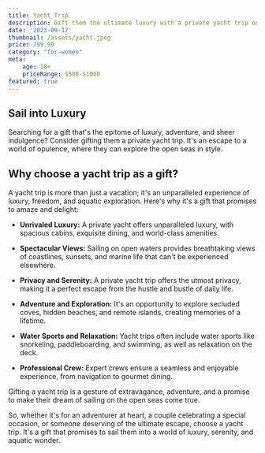 ```yaml
---
title: Yacht Trip
description: Gift them the ultimate luxury with a private yacht trip on the open seas.
date: '2023-09-17'
thumbnail: /assets/yacht.jpeg
price: 799.99
category: "for-women"
meta:
    age: 18+
    priceRange: $500-$1000
featured: true
---
```

## Sail into Luxury

Searching for a gift that's the epitome of luxury, adventure, and sheer indulgence? Consider gifting them a private yacht trip. It's an escape to a world of opulence, where they can explore the open seas in style.

## Why choose a yacht trip as a gift?

A yacht trip is more than just a vacation; it's an unparalleled experience of luxury, freedom, and aquatic exploration. Here's why it's a gift that promises to amaze and delight:

- **Unrivaled Luxury:** A private yacht offers unparalleled luxury, with spacious cabins, exquisite dining, and world-class amenities.

- **Spectacular Views:** Sailing on open waters provides breathtaking views of coastlines, sunsets, and marine life that can't be experienced elsewhere.

- **Privacy and Serenity:** A private yacht trip offers the utmost privacy, making it a perfect escape from the hustle and bustle of daily life.

- **Adventure and Exploration:** It's an opportunity to explore secluded coves, hidden beaches, and remote islands, creating memories of a lifetime.

- **Water Sports and Relaxation:** Yacht trips often include water sports like snorkeling, paddleboarding, and swimming, as well as relaxation on the deck.

- **Professional Crew:** Expert crews ensure a seamless and enjoyable experience, from navigation to gourmet dining.

Gifting a yacht trip is a gesture of extravagance, adventure, and a promise to make their dream of sailing on the open seas come true.

So, whether it's for an adventurer at heart, a couple celebrating a special occasion, or someone deserving of the ultimate escape, choose a yacht trip. It's a gift that promises to sail them into a world of luxury, serenity, and aquatic wonder.
